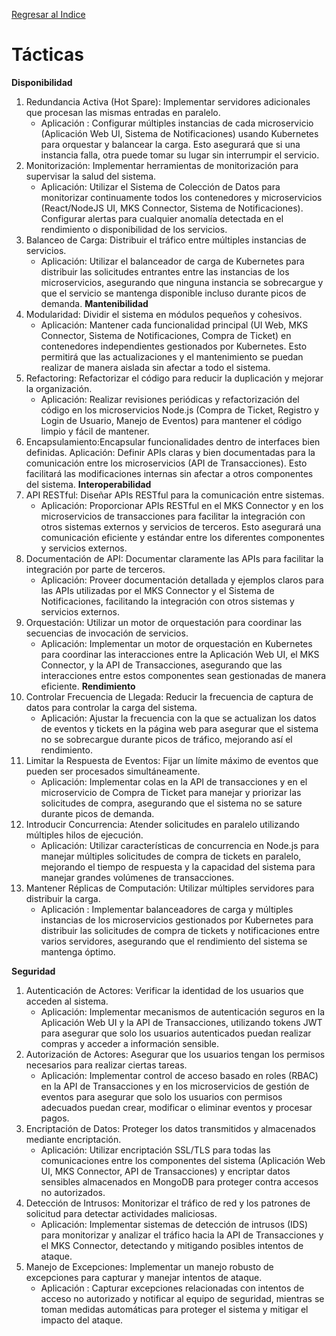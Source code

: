 [Regresar al Indice](../proyecto.md)

# Tácticas

**Disponibilidad**
1. Redundancia Activa (Hot Spare):
Implementar servidores adicionales que procesan las mismas entradas en paralelo.
    * Aplicación : Configurar múltiples instancias de cada microservicio (Aplicación Web UI, Sistema de Notificaciones) usando Kubernetes para orquestar y balancear la carga. Esto asegurará que si una instancia falla, otra puede tomar su lugar sin interrumpir el servicio.
2. Monitorización: Implementar herramientas de monitorización para supervisar la salud del sistema.
    * Aplicación: Utilizar el Sistema de Colección de Datos para monitorizar continuamente todos los contenedores y microservicios (React/NodeJS UI, MKS Connector, Sistema de Notificaciones). Configurar alertas para cualquier anomalía detectada en el rendimiento o disponibilidad de los servicios.
3. Balanceo de Carga: Distribuir el tráfico entre múltiples instancias de servicios.
    *  Aplicación: Utilizar el balanceador de carga de Kubernetes para distribuir las solicitudes entrantes entre las instancias de los microservicios, asegurando que ninguna instancia se sobrecargue y que el servicio se mantenga disponible incluso durante picos de demanda.
    **Mantenibilidad**
1. Modularidad: Dividir el sistema en módulos pequeños y cohesivos.
    * Aplicación: Mantener cada funcionalidad principal (UI Web, MKS Connector, Sistema de Notificaciones, Compra de Ticket) en contenedores independientes gestionados por Kubernetes. Esto permitirá que las actualizaciones y el mantenimiento se puedan realizar de manera aislada sin afectar a todo el sistema.
2. Refactoring: Refactorizar el código para reducir la duplicación y mejorar la organización.
    * Aplicación: Realizar revisiones periódicas y refactorización del código en los microservicios Node.js (Compra de Ticket, Registro y Login de Usuario, Manejo de Eventos) para mantener el código limpio y fácil de mantener.
3. Encapsulamiento:Encapsular funcionalidades dentro de interfaces bien definidas.
Aplicación: Definir APIs claras y bien documentadas para la comunicación entre los microservicios (API de Transacciones). Esto facilitará las modificaciones internas sin afectar a otros componentes del sistema.
 **Interoperabilidad** 
1. API RESTful: Diseñar APIs RESTful para la comunicación entre sistemas.
    * Aplicación: Proporcionar APIs RESTful en el MKS Connector y en los microservicios de transacciones para facilitar la integración con otros sistemas externos y servicios de terceros. Esto asegurará una comunicación eficiente y estándar entre los diferentes componentes y servicios externos.
2. Documentación de API: Documentar claramente las APIs para facilitar la integración por parte de terceros.
    * Aplicación: Proveer documentación detallada y ejemplos claros para las APIs utilizadas por el MKS Connector y el Sistema de Notificaciones, facilitando la integración con otros sistemas y servicios externos.
3. Orquestación: Utilizar un motor de orquestación para coordinar las secuencias de invocación de servicios.
    * Aplicación: Implementar un motor de orquestación en Kubernetes para coordinar las interacciones entre la Aplicación Web UI, el MKS Connector, y la API de Transacciones, asegurando que las interacciones entre estos componentes sean gestionadas de manera eficiente.
    **Rendimiento** 
1. Controlar Frecuencia de Llegada: Reducir la frecuencia de captura de datos para controlar la carga del sistema.
    * Aplicación: Ajustar la frecuencia con la que se actualizan los datos de eventos y tickets en la página web para asegurar que el sistema no se sobrecargue durante picos de tráfico, mejorando así el rendimiento.
2. Limitar la Respuesta de Eventos: Fijar un límite máximo de eventos que pueden ser procesados simultáneamente.
    *  Aplicación: Implementar colas en la API de transacciones y en el microservicio de Compra de Ticket para manejar y priorizar las solicitudes de compra, asegurando que el sistema no se sature durante picos de demanda.
3. Introducir Concurrencia: Atender solicitudes en paralelo utilizando múltiples hilos de ejecución.
    * Aplicación: Utilizar características de concurrencia en Node.js para manejar múltiples solicitudes de compra de tickets en paralelo, mejorando el tiempo de respuesta y la capacidad del sistema para manejar grandes volúmenes de transacciones.
4.  Mantener Réplicas de Computación:  Utilizar múltiples servidores para distribuir la carga.
    * Aplicación : Implementar balanceadores de carga y múltiples instancias de los microservicios gestionados por Kubernetes para distribuir las solicitudes de compra de tickets y notificaciones entre varios servidores, asegurando que el rendimiento del sistema se mantenga óptimo.

**Seguridad** 
1. Autenticación de Actores: Verificar la identidad de los usuarios que acceden al sistema.
    * Aplicación: Implementar mecanismos de autenticación seguros en la Aplicación Web UI y la API de Transacciones, utilizando tokens JWT para asegurar que solo los usuarios autenticados puedan realizar compras y acceder a información sensible.
2.  Autorización de Actores: Asegurar que los usuarios tengan los permisos necesarios para realizar ciertas tareas.
    * Aplicación: Implementar control de acceso basado en roles (RBAC) en la API de Transacciones y en los microservicios de gestión de eventos para asegurar que solo los usuarios con permisos adecuados puedan crear, modificar o eliminar eventos y procesar pagos.
3.  Encriptación de Datos: Proteger los datos transmitidos y almacenados mediante encriptación.
    * Aplicación: Utilizar encriptación SSL/TLS para todas las comunicaciones entre los componentes del sistema (Aplicación Web UI, MKS Connector, API de Transacciones) y encriptar datos sensibles almacenados en MongoDB para proteger contra accesos no autorizados.
4. Detección de Intrusos: Monitorizar el tráfico de red y los patrones de solicitud para detectar actividades maliciosas.
    * Aplicación: Implementar sistemas de detección de intrusos (IDS) para monitorizar y analizar el tráfico hacia la API de Transacciones y el MKS Connector, detectando y mitigando posibles intentos de ataque.
5. Manejo de Excepciones: Implementar un manejo robusto de excepciones para capturar y manejar intentos de ataque.
    * Aplicación : Capturar excepciones relacionadas con intentos de acceso no autorizado y notificar al equipo de seguridad, mientras se toman medidas automáticas para proteger el sistema y mitigar el impacto del ataque.
    